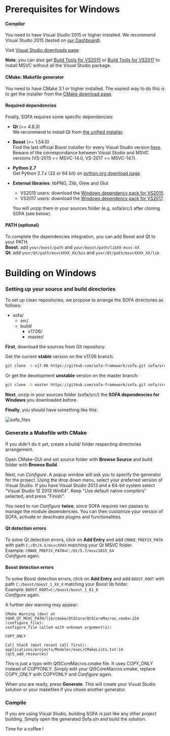 Prerequisites for Windows
=========================


#### Compiler

You need to have Visual Studio 2015 or higher installed. We recommend Visual Studio 2015 (tested on [our Dashboard](http://www.sofa-framework.org/dash/)).

Visit [Visual Studio downloads page](https://www.visualstudio.com/fr-fr/downloads/download-visual-studio-vs.aspx).

**Note**: you can also get [Build Tools for VS2015](https://www.microsoft.com/en-us/download/details.aspx?id=48159) or [Build Tools for VS2017](https://www.visualstudio.com/fr/thank-you-downloading-visual-studio/?sku=BuildTools&rel=15) to install MSVC without all the Visual Studio package.


#### CMake: Makefile generator

You need to have CMake 3.1 or higher installed.
The easiest way to do this is to get the installer from the [CMake download page](https://cmake.org/download/).


#### Required dependencies

Finally, SOFA requires some specific dependencies:

-   **Qt** (>= 4.8.3)  
    We recommend to install Qt from [the unified installer](http://download.qt.io/official_releases/online_installers).  

-   **Boost** (>= 1.54.0)  
    Find the last official Boost installer for every Visual Studio version
    [here](https://sourceforge.net/projects/boost/files/boost-binaries/).
    Beware of the correspondance between Visual Studio and MSVC versions (VS-2015 == MSVC-14.0, VS-2017 == MSVC-14.1).

-   **Python 2.7**  
    Get Python 2.7.x (32 or 64 bit) on [python.org download page](https://www.python.org/downloads/windows/).

-   **External libraries**: libPNG, Zlib, Glew and Glut  
    -   VS2015 users: download the [Windows dependency pack for VS2015](https://www.sofa-framework.org/download/WinDepPack/VS-2015/latest).
    -   VS2017 users: download the [Windows dependency pack for VS2017](https://www.sofa-framework.org/download/WinDepPack/VS-2017/latest).

    You will unzip them in your sources folder (e.g. sofa/src/) after cloning SOFA (see below).


#### PATH (optional)

To complete the dependencies integration, you can add Boost and Qt to your PATH.  
**Boost**: add `your/boost/path` and `your/boost/path/libXX-msvc-XX`  
**Qt**: add `your/Qt/path/msvcXXXX_XX/bin` and `your/Qt/path/msvcXXXX_XX/lib`


Building on Windows
===================


### Setting up your source and build directories

To set up clean repositories, we propose to arrange the SOFA directories
as follows:

-   sofa/
    -   src/
    -   build/
        -   v17.06/
        -   master/

**First**, download the sources from Git repository:

Get the current **stable** version on the v17.06 branch:
```bash
git clone -b v17.06 https://github.com/sofa-framework/sofa.git sofa/src/
```

Or get the development **unstable** version on the master branch:
```bash
git clone -b master https://github.com/sofa-framework/sofa.git sofa/src/
```

**Next**, unzip in your sources folder (sofa/src/) the **SOFA
dependencies for Windows** you downloaded before.

**Finally**, you should have something like this:

![sofa_files](https://www.sofa-framework.org/wp-content/uploads/2015/11/sofa_files.png)


### Generate a Makefile with CMake

If you didn't do it yet, create a build/ folder respecting directories
arrangement.

Open CMake-GUI and set source folder with **Browse Source** and build
folder with **Browse Build**.

Next, run *Configure*. A popup window will ask you to specify the
generator for the project. Using the drop down menu, select your
preferred version of Visual Studio. If you have Visual Studio 2013 and a
64-bit system select "Visual Studio 12 2013 Win64". Keep "Use default
native compilers" selected, and press "Finish".

You need to run *Configure* **twice**, since SOFA requires two passes to
manage the module dependencies. You can then customize your version of
SOFA, activate or deactivate plugins and functionalities.

#### Qt detection errors
To solve Qt detection errors, click on **Add Entry** and add
`CMAKE_PREFIX_PATH` with path `C:/Qt/X.X/msvcXXXX` matching your
Qt MSVC folder.  
Example: `CMAKE_PREFIX_PATH=C:/Qt/5.7/msvc2015_64`  
*Configure* again.

#### Boost detection errors
To solve Boost detection errors, click on **Add Entry** and add
`BOOST_ROOT` with path `C:/boost/boost_1_XX_X` matching your
Boost lib folder.  
Example: `BOOST_ROOT=C:/boost/boost_1_61_0`  
*Configure* again.

A further dev warning may appear:

    CMake Warning (dev) at YOUR_QT_MSVC_PATH/lib/cmake/Qt5Core/Qt5CoreMacros.cmake:224 (configure_file):
    configure_file called with unknown argument(s):

    COPY_ONLY

    Call Stack (most recent call first):
    applications/projects/Modeler/exec/CMakeLists.txt:14 (qt5_add_resources)

This is just a typo with Qt5CoreMacros.cmake file. It uses COPY\_ONLY
instead of COPYONLY. Simply edit your Qt5CoreMacros.cmake, replace
COPY\_ONLY with COPYONLY and *Configure* again.

When you are ready, press **Generate**. This will create your Visual
Studio solution or your makefiles if you chose another generator.


### Compile

If you are using Visual Studio, building SOFA is just like any other
project building. Simply open the generated Sofa.sln and build the
solution.

Time for a coffee !

